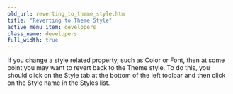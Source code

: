 ```yaml
---
old_url: reverting_to_theme_style.htm
title: "Reverting to Theme Style"
active_menu_item: developers
class_name: developers
full_width: true
---
```



If you change a style related property, such as Color or Font, then at some point you may want to revert back to the Theme style. To do this, you should click on the Style tab at the bottom of the left toolbar and then click on the Style name in the Styles list.

